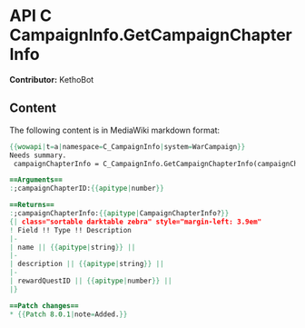 # API C CampaignInfo.GetCampaignChapterInfo

**Contributor:** KethoBot

## Content

The following content is in MediaWiki markdown format:

```mediawiki
{{wowapi|t=a|namespace=C_CampaignInfo|system=WarCampaign}}
Needs summary.
 campaignChapterInfo = C_CampaignInfo.GetCampaignChapterInfo(campaignChapterID)

==Arguments==
:;campaignChapterID:{{apitype|number}}

==Returns==
:;campaignChapterInfo:{{apitype|CampaignChapterInfo?}}
{| class="sortable darktable zebra" style="margin-left: 3.9em"
! Field !! Type !! Description
|-
| name || {{apitype|string}} || 
|-
| description || {{apitype|string}} || 
|-
| rewardQuestID || {{apitype|number}} || 
|}

==Patch changes==
* {{Patch 8.0.1|note=Added.}}
```